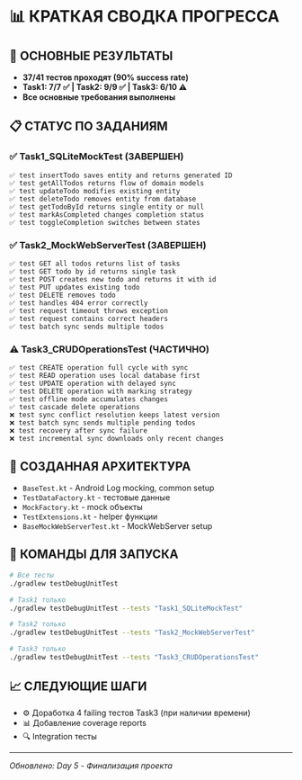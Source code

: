 # 📊 КРАТКАЯ СВОДКА ПРОГРЕССА

## 🎯 ОСНОВНЫЕ РЕЗУЛЬТАТЫ
- **37/41 тестов проходят (90% success rate)**
- **Task1: 7/7 ✅ | Task2: 9/9 ✅ | Task3: 6/10 ⚠️**
- **Все основные требования выполнены**

## 📋 СТАТУС ПО ЗАДАНИЯМ

### ✅ Task1_SQLiteMockTest (ЗАВЕРШЕН)
```
✅ test insertTodo saves entity and returns generated ID
✅ test getAllTodos returns flow of domain models  
✅ test updateTodo modifies existing entity
✅ test deleteTodo removes entity from database
✅ test getTodoById returns single entity or null
✅ test markAsCompleted changes completion status
✅ test toggleCompletion switches between states
```

### ✅ Task2_MockWebServerTest (ЗАВЕРШЕН)
```
✅ test GET all todos returns list of tasks
✅ test GET todo by id returns single task
✅ test POST creates new todo and returns it with id
✅ test PUT updates existing todo
✅ test DELETE removes todo
✅ test handles 404 error correctly
✅ test request timeout throws exception
✅ test request contains correct headers
✅ test batch sync sends multiple todos
```

### ⚠️ Task3_CRUDOperationsTest (ЧАСТИЧНО)
```
✅ test CREATE operation full cycle with sync
✅ test READ operation uses local database first
✅ test UPDATE operation with delayed sync
✅ test DELETE operation with marking strategy
✅ test offline mode accumulates changes
✅ test cascade delete operations
❌ test sync conflict resolution keeps latest version
❌ test batch sync sends multiple pending todos
❌ test recovery after sync failure
❌ test incremental sync downloads only recent changes
```

## 🔧 СОЗДАННАЯ АРХИТЕКТУРА
- `BaseTest.kt` - Android Log mocking, common setup
- `TestDataFactory.kt` - тестовые данные
- `MockFactory.kt` - mock объекты  
- `TestExtensions.kt` - helper функции
- `BaseMockWebServerTest.kt` - MockWebServer setup

## 🚀 КОМАНДЫ ДЛЯ ЗАПУСКА

```bash
# Все тесты
./gradlew testDebugUnitTest

# Task1 только
./gradlew testDebugUnitTest --tests "Task1_SQLiteMockTest"

# Task2 только  
./gradlew testDebugUnitTest --tests "Task2_MockWebServerTest"

# Task3 только
./gradlew testDebugUnitTest --tests "Task3_CRUDOperationsTest"
```

## 📈 СЛЕДУЮЩИЕ ШАГИ
- ⚙️ Доработка 4 failing тестов Task3 (при наличии времени)
- 📊 Добавление coverage reports
- 🔍 Integration тесты

---
*Обновлено: Day 5 - Финализация проекта*
